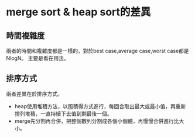 # merge sort & heap sort的差異

## 時間複雜度
兩者的時間和複雜度都是一樣的，對於best case,average case,worst case都是NlogN。
主要是看在用法。

## 排序方式
兩者差異在於排序方式。
* heap使用堆積方法，以囤積得方式進行，每回合取出最大或最小值，再重新排列堆積，一直持續下去值到剩最後一個。
* merge先分割再合併，把整個數列分割成各個小個體，再慢慢合併進行比大小。

